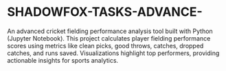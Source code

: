 # SHADOWFOX-TASKS-ADVANCE-
An advanced cricket fielding performance analysis tool built with Python (Jupyter Notebook). This project calculates player fielding performance scores using metrics like clean picks, good throws, catches, dropped catches, and runs saved. Visualizations highlight top performers, providing actionable insights for sports analytics.
